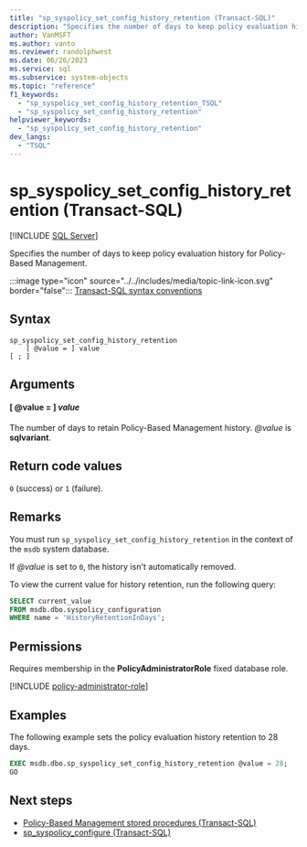 ```yaml
---
title: "sp_syspolicy_set_config_history_retention (Transact-SQL)"
description: "Specifies the number of days to keep policy evaluation history for Policy-Based Management."
author: VanMSFT
ms.author: vanto
ms.reviewer: randolphwest
ms.date: 06/26/2023
ms.service: sql
ms.subservice: system-objects
ms.topic: "reference"
f1_keywords:
  - "sp_syspolicy_set_config_history_retention_TSQL"
  - "sp_syspolicy_set_config_history_retention"
helpviewer_keywords:
  - "sp_syspolicy_set_config_history_retention"
dev_langs:
  - "TSQL"
---
```

# sp_syspolicy_set_config_history_retention (Transact-SQL)

[!INCLUDE [SQL Server](../../includes/applies-to-version/sqlserver.md)]

Specifies the number of days to keep policy evaluation history for Policy-Based Management.

:::image type="icon" source="../../includes/media/topic-link-icon.svg" border="false"::: [Transact-SQL syntax conventions](../../t-sql/language-elements/transact-sql-syntax-conventions-transact-sql.md)

## Syntax

```syntaxsql
sp_syspolicy_set_config_history_retention
    [ @value = ] value
[ ; ]
```

## Arguments

#### [ @value = ] *value*

The number of days to retain Policy-Based Management history. *@value* is **sqlvariant**.

## Return code values

`0` (success) or `1` (failure).

## Remarks

You must run `sp_syspolicy_set_config_history_retention` in the context of the `msdb` system database.

If *@value* is set to `0`, the history isn't automatically removed.

To view the current value for history retention, run the following query:

```sql
SELECT current_value
FROM msdb.dbo.syspolicy_configuration
WHERE name = 'HistoryRetentionInDays';
```

## Permissions

Requires membership in the **PolicyAdministratorRole** fixed database role.

[!INCLUDE [policy-administrator-role](includes/policy-administrator-role.md)]

## Examples

The following example sets the policy evaluation history retention to 28 days.

```sql
EXEC msdb.dbo.sp_syspolicy_set_config_history_retention @value = 28;
GO
```

## Next steps

- [Policy-Based Management stored procedures (Transact-SQL)](policy-based-management-stored-procedures-transact-sql.md)
- [sp_syspolicy_configure (Transact-SQL)](sp-syspolicy-configure-transact-sql.md)
